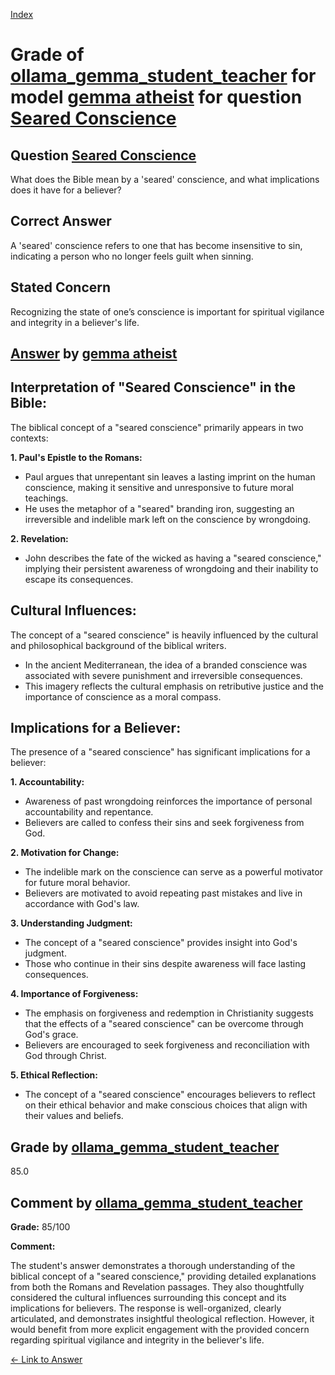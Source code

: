
[Index](../../../../index.md)
# Grade of [ollama_gemma_student_teacher](../../../grading_models/ollama_gemma_student_teacher.md) for model [gemma atheist](../../../answering_models/gemma_atheist.md) for question [Seared Conscience](../../../questions/Seared_Conscience.md)

## Question [Seared Conscience](../../../questions/Seared_Conscience.md)
What does the Bible mean by a 'seared' conscience, and what implications does it have for a believer?

## Correct Answer
A 'seared' conscience refers to one that has become insensitive to sin, indicating a person who no longer feels guilt when sinning.

## Stated Concern
Recognizing the state of one’s conscience is important for spiritual vigilance and integrity in a believer's life.

## [Answer](../Seared_Conscience.md) by [gemma atheist](../../../answering_models/gemma_atheist.md)
## Interpretation of "Seared Conscience" in the Bible:

The biblical concept of a "seared conscience" primarily appears in two contexts:

**1. Paul's Epistle to the Romans:**

- Paul argues that unrepentant sin leaves a lasting imprint on the human conscience, making it sensitive and unresponsive to future moral teachings. 
- He uses the metaphor of a "seared" branding iron, suggesting an irreversible and indelible mark left on the conscience by wrongdoing.

**2. Revelation:**

- John describes the fate of the wicked as having a "seared conscience," implying their persistent awareness of wrongdoing and their inability to escape its consequences.

## Cultural Influences:

The concept of a "seared conscience" is heavily influenced by the cultural and philosophical background of the biblical writers.

- In the ancient Mediterranean, the idea of a branded conscience was associated with severe punishment and irreversible consequences.
- This imagery reflects the cultural emphasis on retributive justice and the importance of conscience as a moral compass.

## Implications for a Believer:

The presence of a "seared conscience" has significant implications for a believer:

**1. Accountability:**

- Awareness of past wrongdoing reinforces the importance of personal accountability and repentance.
- Believers are called to confess their sins and seek forgiveness from God.

**2. Motivation for Change:**

- The indelible mark on the conscience can serve as a powerful motivator for future moral behavior.
- Believers are motivated to avoid repeating past mistakes and live in accordance with God's law.

**3. Understanding Judgment:**

- The concept of a "seared conscience" provides insight into God's judgment.
- Those who continue in their sins despite awareness will face lasting consequences.

**4. Importance of Forgiveness:**

- The emphasis on forgiveness and redemption in Christianity suggests that the effects of a "seared conscience" can be overcome through God's grace.
- Believers are encouraged to seek forgiveness and reconciliation with God through Christ.

**5. Ethical Reflection:**

- The concept of a "seared conscience" encourages believers to reflect on their ethical behavior and make conscious choices that align with their values and beliefs.

## Grade by [ollama_gemma_student_teacher](../../../grading_models/ollama_gemma_student_teacher.md)
85.0

## Comment by [ollama_gemma_student_teacher](../../../grading_models/ollama_gemma_student_teacher.md)
**Grade:** 85/100

**Comment:**

The student's answer demonstrates a thorough understanding of the biblical concept of a "seared conscience," providing detailed explanations from both the Romans and Revelation passages. They also thoughtfully considered the cultural influences surrounding this concept and its implications for believers. The response is well-organized, clearly articulated, and demonstrates insightful theological reflection. However, it would benefit from more explicit engagement with the provided concern regarding spiritual vigilance and integrity in the believer's life.

[&lt;- Link to Answer](../Seared_Conscience.md)
